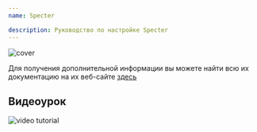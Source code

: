 ```yaml
---
name: Specter

description: Руководство по настройке Specter
---
```


![cover](assets/cover.webp)

Для получения дополнительной информации вы можете найти всю их документацию на их веб-сайте [здесь](https://docs.specter.solutions/desktop/)

## Видеоурок

![video tutorial](https://www.youtube.com/watch?v=mV1KS-Uwjew)